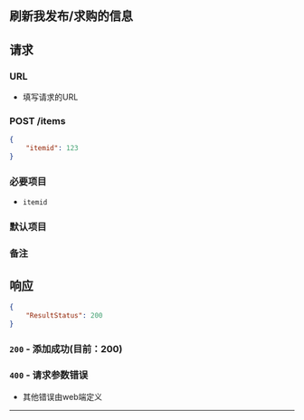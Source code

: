 ## 刷新我发布/求购的信息
## 请求
###	URL

+ 填写请求的URL

### POST /items
```json
{
    "itemid": 123
}
```
### 必要项目

* `itemid`

### 默认项目

### 备注

## 响应

```json
{
	"ResultStatus": 200
}
```

### `200` - 添加成功(目前：200)


### `400` - 请求参数错误
+ 其他错误由web端定义

********************